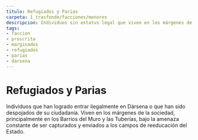 ```yaml
---
titulo: Refugiados y Parias
carpeta: 1_trasfondo/facciones/menores
descripcion: Individuos sin estatus legal que viven en los márgenes de Dársena, bajo amenaza constante del Estado.
tags:
- faccion
- proscrita
- marginados
- refugiados
- parias
- darsena
---
```

# Refugiados y Parias
Individuos que han logrado entrar ilegalmente en Dársena o que han sido despojados de su ciudadanía. Viven en los márgenes de la sociedad, principalmente en los Barrios del Muro y las Tuberías, bajo la amenaza constante de ser capturados y enviados a los campos de reeducación del Estado. 